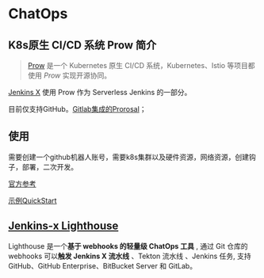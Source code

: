 # ChatOps 

## K8s原生 CI/CD 系统 Prow 简介

> [Prow](https://github.com/kubernetes/test-infra/tree/master/prow) 是一个 Kubernetes 原生 CI/CD 系统，Kubernetes、Istio 等项目都使用 *Prow* 实现开源协同。 

[Jenkins X](https://jenkins-x.io/) 使用 Prow 作为 Serverless Jenkins 的一部分。

目前仅支持GitHub。[Gitlab集成的Prorosal](https://github.com/kubernetes/test-infra/issues/10146)；

## 使用

需要创建一个github机器人账号，需要k8s集群以及硬件资源，网络资源，创建钩子，部署，二次开发。

[官方参考](https://github.com/kubernetes/test-infra/blob/master/prow/getting_started_deploy.md)

[示例QuickStart](https://github.com/zhangsean/prow-quickstart)

## [Jenkins-x Lighthouse](https://github.com/jenkins-x/lighthouse)

Lighthouse 是一个**基于 webhooks 的轻量级 ChatOps 工具** , 通过 Git 仓库的 webhooks 可以**触发 Jenkins X 流水线** 、Tekton 流水线 、Jenkins 任务, 支持 GitHub、GitHub Enterprise、BitBucket Server 和 GitLab。

